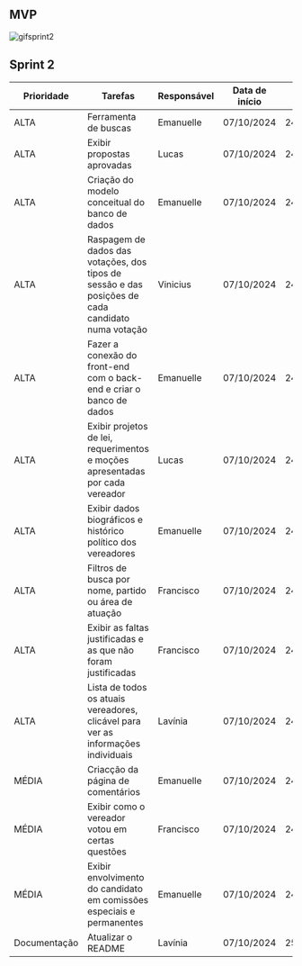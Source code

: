 ## MVP
![gifsprint2](https://github.com/user-attachments/assets/b02829d5-de9d-4435-a957-51f6b4c7f9f2)


## Sprint 2 

| Prioridade | Tarefas | Responsável | Data de início  | Data de término
|------|-----------|--|--|--|
| ALTA | Ferramenta de buscas | Emanuelle | 07/10/2024 | 24/10/2024
| ALTA | Exibir propostas aprovadas | Lucas | 07/10/2024 | 24/10/2024
| ALTA | Criação do modelo conceitual do banco de dados | Emanuelle | 07/10/2024 | 24/10/2024
| ALTA | Raspagem de dados das votações, dos tipos de sessão e das posições de cada candidato numa votação | Vinicius | 07/10/2024 | 24/10/2024
| ALTA| Fazer a conexão do front-end com o back-end e criar o banco de dados| Emanuelle | 07/10/2024 | 24/10/2024
| ALTA | Exibir projetos de lei, requerimentos e moções apresentadas por cada vereador  | Lucas | 07/10/2024 | 24/10/2024
| ALTA | Exibir dados biográficos e histórico político dos vereadores | Emanuelle | 07/10/2024 | 24/10/2024
| ALTA | Filtros de busca por nome, partido ou área de atuação | Francisco | 07/10/2024 | 24/10/2024
| ALTA | Exibir as faltas justificadas e as que não foram justificadas | Francisco | 07/10/2024 | 24/10/2024
| ALTA | Lista de todos os atuais vereadores, clicável para ver as informações individuais | Lavínia | 07/10/2024 | 24/10/2024
| MÉDIA | Criacção da página de comentários | Emanuelle | 07/10/2024 | 24/10/2024
| MÉDIA | Exibir como o vereador votou em certas questões | Francisco | 07/10/2024 | 24/10/2024
| MÉDIA | Exibir envolvimento do candidato em comissões especiais e permanentes | Emanuelle | 07/10/2024 |  24/10/2024
| Documentação | Atualizar o README | Lavínia  | 07/10/2024 | 25/10/2024
 
